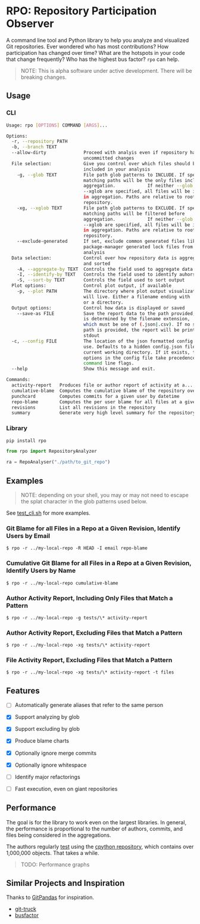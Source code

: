 # RPO: Repository Participation Observer

A command line tool and Python library to help you analyze and visualized Git repositories. Ever wondered who has most contributions? How participation has changed over time? What are the hotspots in your code that change frequently? Who has the highest bus factor? `rpo` can help.

> NOTE: This is alpha software under active development. There will be breaking changes.

## Usage

### CLI

```bash
Usage: rpo [OPTIONS] COMMAND [ARGS]...

Options:
  -r, --repository PATH
  -b, --branch TEXT
  --allow-dirty              Proceed with analyis even if repository has
                             uncommitted changes
  File selection:            Give you control over which files should be
                             included in your analysis
    -g, --glob TEXT          File path glob patterns to INCLUDE. If specified,
                             matching paths will be the only files included in
                             aggregation.            If neither --glob nor
                             --xglob are specified, all files will be included
                             in aggregation. Paths are relative to root of
                             repository.
    -xg, --xglob TEXT        File path glob patterns to EXCLUDE. If specified,
                             matching paths will be filtered before
                             aggregation.            If neither --glob nor
                             --xglob are specified, all files will be included
                             in aggregation. Paths are relative to root of
                             repository.
    --exclude-generated      If set, exclude common generated files like
                             package-manager generated lock files from
                             analysis
  Data selection:            Control over how repository data is aggregated
                             and sorted
    -A, --aggregate-by TEXT  Controls the field used to aggregate data
    -I, --identify-by TEXT   Controls the field used to identify auhors.
    -S, --sort-by TEXT       Controls the field used to sort output
  Plot options:              Control plot output, if available
    -p, --plot PATH          The directory where plot output visualization
                             will live. Either a filename ending with '.png'
                             or a directory.
  Output options:            Control how data is displayed or saved
    --save-as FILE           Save the report data to the path provided; format
                             is determined by the filename extension,
                             which must be one of (.json|.csv). If no save-as
                             path is provided, the report will be printed to
                             stdout
  -c, --config FILE          The location of the json formatted config file to
                             use. Defaults to a hidden config.json file in the
                             current working directory. If it exists, then
                             options in the config file take precedence over
                             command line flags.
  --help                     Show this message and exit.

Commands:
  activity-report   Produces file or author report of activity at a...
  cumulative-blame  Computes the cumulative blame of the repository over...
  punchcard         Computes commits for a given user by datetime
  repo-blame        Computes the per user blame for all files at a given...
  revisions         List all revisions in the repository
  summary           Generate very high level summary for the repository
  ```

### Library

```bash
pip install rpo
```

```python
from rpo import RepositoryAnalyzer

ra = RepoAnalyser("./path/to_git_repo")


```
## Examples

> NOTE: depending on your shell, you may or may not need to escape the splat character in the glob patterns used below.

See [test_cli.sh](./test_cli.sh) for more examples.

### Git Blame for all Files in a Repo at a Given Revision, Identify Users by Email
```
$ rpo -r ../my-local-repo -R HEAD -I email repo-blame
```

### Cumulative Git Blame for all Files in a Repo at a Given Revision, Identify Users by Name
```
$ rpo -r ../my-local-repo cumulative-blame
```

### Author Activity Report, Including Only Files that Match a Pattern
```
$ rpo -r ../my-local-repo -g tests/\* activity-report
```

### Author Activity Report, Excluding Files that Match a Pattern
```
$ rpo -r ../my-local-repo -xg tests/\* activity-report
```

### File Activity Report, Excluding Files that Match a Pattern
```
$ rpo -r ../my-local-repo -xg tests/\* activity-report -t files
```


## Features
- [ ] Automatically generate aliases that refer to the same person
- [x] Support analyzing by glob
- [x] Support excluding by glob
- [x] Produce blame charts
- [x] Optionally ignore merge commits
- [x] Optionally ignore whitespace
- [ ] Identify major refactorings
- [ ] Fast execution, even on giant repositories


## Performance

The goal is for the library to work even on the largest libraries. In general, the performance is proportional to the number of authors, commits, and files being considered in the aggregations.

The authors regularly [test](./tests/integration/test_cpython_repository.py) using the [cpython repository](https://github.com/python/cpython), which contains over 1,000,000 objects. That takes a while.

> TODO: Performance graphs

## Similar Projects and Inspiration

Thanks to [GitPandas](https://github.com/wdm0006/git-pandas) for inspiration.

- [git-truck](https://github.com/git-truck)
- [busfactor](https://github.com/SOM-Research/busfactor)

